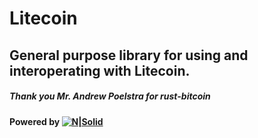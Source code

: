# Litecoin
## General purpose library for using and interoperating with Litecoin. 
##### Thank you Mr. Andrew Poelstra for rust-bitcoin
#### Powered by [![N|Solid](https://raw.githubusercontent.com/rust-bitcoin/rust-bitcoin/3a53e7e12e129827383a6401039b390803fd1b5c/logo/rust-bitcoin.png)](https://crates.io/crates/bitcoin) 
